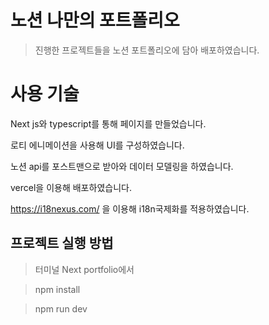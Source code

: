 # 노션 나만의 포트폴리오

> 진행한 프로젝트들을 노션 포트폴리오에 담아 배포하였습니다.

# 사용 기술

Next js와 typescript를 통해 페이지를 만들었습니다.

로티 에니메이션을 사용해 UI를 구성하였습니다.

노션 api를 포스트맨으로 받아와 데이터 모델링을 하였습니다.

vercel을 이용해 배포하였습니다.

https://i18nexus.com/ 을 이용해 i18n국제화를 적용하였습니다.

## 프로젝트 실행 방법

> 터미널 Next portfolio에서

> npm install

> npm run dev
